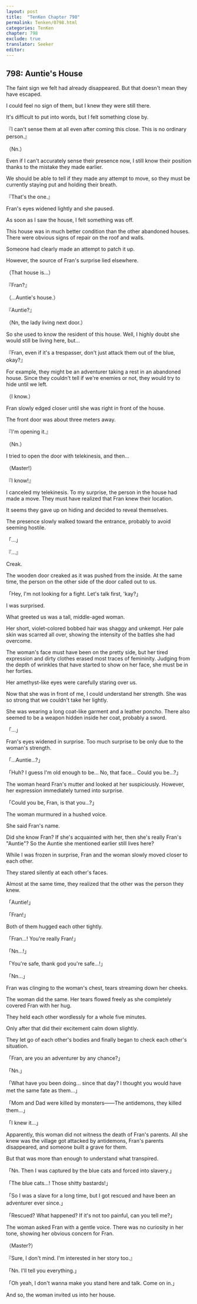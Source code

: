 ```yaml
---
layout: post
title:  "TenKen Chapter 798"
permalink: Tenken/0798.html
categories: TenKen
chapter: 798
exclude: true
translator: Seeker
editor: 
---
```

<h2>798: Auntie's House</h2>


The faint sign we felt had already disappeared. But that doesn't mean they have escaped.

I could feel no sign of them, but I knew they were still there.

It's difficult to put into words, but I felt something close by.

『I can't sense them at all even after coming this close. This is no ordinary person.』

（Nn.）

Even if I can't accurately sense their presence now, I still know their position thanks to the mistake they made earlier.

We should be able to tell if they made any attempt to move, so they must be currently staying put and holding their breath.

『That's the one.』

Fran's eyes widened lightly and she paused.

As soon as I saw the house, I felt something was off.

This house was in much better condition than the other abandoned houses. There were obvious signs of repair on the roof and walls.

Someone had clearly made an attempt to patch it up.

However, the source of Fran's surprise lied elsewhere.

（That house is...）

『Fran?』

（...Auntie's house.）

『Auntie?』

（Nn, the lady living next door.）

So she used to know the resident of this house. Well, I highly doubt she would still be living here, but...

『Fran, even if it's a trespasser, don't just attack them out of the blue, okay?』

For example, they might be an adventurer taking a rest in an abandoned house. Since they couldn't tell if we're enemies or not, they would try to hide until we left.

（I know.）

Fran slowly edged closer until she was right in front of the house.

The front door was about three meters away.

『I'm opening it.』

（Nn.）

I tried to open the door with telekinesis, and then...

（Master!）

『I know!』

I canceled my telekinesis. To my surprise, the person in the house had made a move. They must have realized that Fran knew their location.

It seems they gave up on hiding and decided to reveal themselves.

The presence slowly walked toward the entrance, probably to avoid seeming hostile.

「...」

『...』

Creak.

The wooden door creaked as it was pushed from the inside. At the same time, the person on the other side of the door called out to us.

「Hey, I'm not looking for a fight. Let's talk first, 'kay?」

I was surprised.

What greeted us was a tall, middle-aged woman.

Her short, violet-colored bobbed hair was shaggy and unkempt. Her pale skin was scarred all over, showing the intensity of the battles she had overcome.

The woman's face must have been on the pretty side, but her tired expression and dirty clothes erased most traces of femininity. Judging from the depth of wrinkles that have started to show on her face, she must be in her forties.

Her amethyst-like eyes were carefully staring over us.

Now that she was in front of me, I could understand her strength. She was so strong that we couldn't take her lightly.

She was wearing a long coat-like garment and a leather poncho. There also seemed to be a weapon hidden inside her coat, probably a sword.

「...」

Fran's eyes widened in surprise. Too much surprise to be only due to the woman's strength.

「...Auntie...?」

「Huh? I guess I'm old enough to be... No, that face... Could you be...?」

The woman heard Fran's mutter and looked at her suspiciously. However, her expression immediately turned into surprise.

「Could you be, Fran, is that you...?」

The woman murmured in a hushed voice.

She said Fran's name.

Did she know Fran? If she's acquainted with her, then she's really Fran's "Auntie"? So the Auntie she mentioned earlier still lives here?

While I was frozen in surprise, Fran and the woman slowly moved closer to each other.

They stared silently at each other's faces.

Almost at the same time, they realized that the other was the person they knew.

「Auntie!」

「Fran!」

Both of them hugged each other tightly.

「Fran...! You're really Fran!」

「Nn...!」

「You're safe, thank god you're safe...!」

「Nn...」

Fran was clinging to the woman's chest, tears streaming down her cheeks.

The woman did the same. Her tears flowed freely as she completely covered Fran with her hug.

They held each other wordlessly for a whole five minutes.

Only after that did their excitement calm down slightly.

They let go of each other's bodies and finally began to check each other's situation.

「Fran, are you an adventurer by any chance?」

「Nn.」

「What have you been doing... since that day? I thought you would have met the same fate as them...」

「Mom and Dad were killed by monsters――The antidemons, they killed them...」

「I knew it...」

Apparently, this woman did not witness the death of Fran's parents. All she knew was the village got attacked by antidemons, Fran's parents disappeared, and someone built a grave for them.

But that was more than enough to understand what transpired.

「Nn. Then I was captured by the blue cats and forced into slavery.」

「The blue cats...! Those shitty bastards!」

「So I was a slave for a long time, but I got rescued and have been an adventurer ever since.」

「Rescued? What happened? If it's not too painful, can you tell me?」

The woman asked Fran with a gentle voice. There was no curiosity in her tone, showing her obvious concern for Fran.

（Master?）

『Sure, I don't mind. I'm interested in her story too.』

「Nn. I'll tell you everything.」

「Oh yeah, I don't wanna make you stand here and talk. Come on in.」

And so, the woman invited us into her house.



